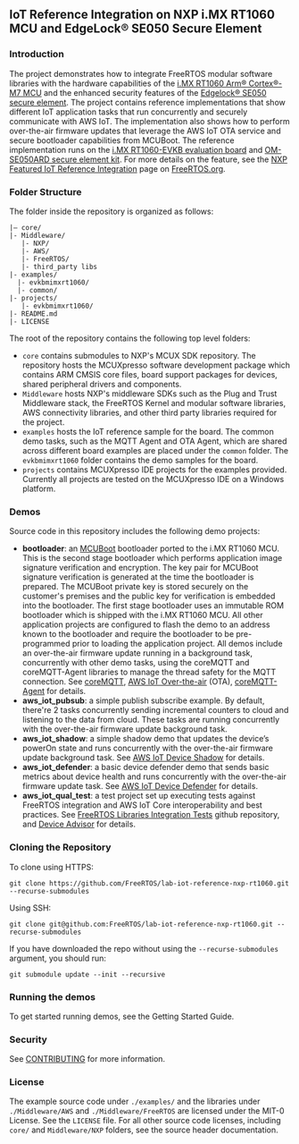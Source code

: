 ## IoT Reference Integration on NXP i.MX RT1060 MCU and EdgeLock® SE050 Secure Element
### Introduction
The project demonstrates how to integrate FreeRTOS modular software libraries with the hardware capabilities of 
the [i.MX RT1060 Arm® Cortex®-M7 MCU](https://www.nxp.com/products/processors-and-microcontrollers/arm-microcontrollers/i-mx-rt-crossover-mcus/i-mx-rt1060-crossover-mcu-with-arm-cortex-m7-core:i.MX-RT1060) 
and the enhanced security features of the [Edgelock® SE050 secure element](https://www.nxp.com/products/security-and-authentication/authentication/edgelock-se050-plug-trust-secure-element-family-enhanced-iot-security-with-maximum-flexibility:SE050). 
The project contains reference implementations that show different IoT application tasks that run concurrently and securely communicate with AWS IoT. 
The implementation also shows how to perform over-the-air firmware updates that leverage the AWS IoT OTA service and secure bootloader capabilities from MCUBoot. 
The reference implementation runs on the [i.MX RT1060-EVKB evaluation board](https://www.nxp.com/design/development-boards/i-mx-evaluation-and-development-boards/i-mx-rt1060-evaluation-kit:MIMXRT1060-EVK) 
and [OM-SE050ARD secure element kit](https://www.nxp.com/products/security-and-authentication/authentication/edgelock-se050-development-kit:OM-SE050X).
For more details on the feature, see the [NXP Featured IoT Reference Integration](https://www.freertos.org/NXP-RT1060-SE050) page on [FreeRTOS.org](https://www.freertos.org/).
### Folder Structure
The folder inside the repository is organized as follows:
```
|— core/
|- Middleware/
   |- NXP/
   |- AWS/
   |- FreeRTOS/
   |- third_party libs
|- examples/
  |- evkbmimxrt1060/ 
  |- common/
|- projects/
   |- evkbmimxrt1060/ 
|- README.md
|- LICENSE
```
The root of the repository contains the following top level folders:
* `core` contains submodules to NXP's MCUX SDK repository. The repository hosts the MCUXpresso software development package which contains ARM CMSIS core files, 
  board support packages for devices, shared peripheral drivers and components.
* `Middleware` hosts NXP's middleware SDKs such as the Plug and Trust Middleware stack, the FreeRTOS Kernel and modular software libraries, AWS connectivity 
  libraries, and other third party libraries required for the project.
* `examples` hosts the IoT reference sample for the board. The common demo tasks, such as the MQTT Agent and OTA Agent, which are shared across different board 
  examples are placed under the `common` folder. The `evkbmimxrt1060` folder contains the demo samples for the board.
* `projects`  contains MCUXpresso IDE projects for the examples provided. Currently all projects are tested on the MCUXpresso IDE on a Windows platform.
### Demos
Source code in this repository includes the following demo projects:
* **bootloader**: an [MCUBoot](https://www.mcuboot.com/) bootloader ported to the i.MX RT1060 MCU. This is the second stage bootloader which performs application image signature verification 
  and encryption. 
  The key pair for MCUBoot signature verification is generated at the time the bootloader is prepared. The MCUBoot private key is stored securely on the customer's 
  premises and the public key for verification is embedded into the bootloader. The first stage bootloader uses an immutable ROM bootloader which is shipped with the i.MX RT1060 MCU. 
All other application projects are configured to flash the demo to an address known to the bootloader and require the bootloader to be pre-programmed prior to 
loading the application project. 
All demos include an over-the-air firmware update running in a background task, concurrently with other demo tasks, using the coreMQTT and coreMQTT-Agent libraries 
to manage the thread safety for the MQTT connection. See [coreMQTT](https://www.freertos.org/mqtt/index.html), [AWS IoT Over-the-air](https://www.freertos.org/ota/index.html) (OTA), [coreMQTT-Agent](https://www.freertos.org/mqtt-agent/index.html) for details.
* **aws_iot_pubsub**: a simple publish subscribe example. By default, there're 2 tasks concurrently sending incremental counters to cloud and listening to the data from cloud. These tasks are running concurrently with the over-the-air firmware update background task. 
* **aws_iot_shadow**: a simple shadow demo that updates the device’s powerOn state and runs concurrently with the over-the-air firmware update background task. See [AWS IoT Device Shadow](https://www.freertos.org/iot-device-shadow/index.html) for details.
* **aws_iot_defender**: a basic device defender demo that sends basic metrics about device health and runs concurrently with the over-the-air firmware update task. See [AWS IoT Device Defender](https://www.freertos.org/iot-device-defender/index.html) for details.
* **aws_iot_qual_test**: a test project set up executing tests against FreeRTOS integration and AWS IoT Core interoperability and best practices. See [FreeRTOS Libraries Integration Tests](https://github.com/FreeRTOS/Labs-FreeRTOS-Libraries-Integration-Tests) github repository, and [Device Advisor](https://docs.aws.amazon.com/iot/latest/developerguide/device-advisor.html) for details.
### Cloning the Repository
To clone using HTTPS:
```
git clone https://github.com/FreeRTOS/lab-iot-reference-nxp-rt1060.git --recurse-submodules
```
Using SSH:
```
git clone git@github.com:FreeRTOS/lab-iot-reference-nxp-rt1060.git --recurse-submodules
```
If you have downloaded the repo without using the `--recurse-submodules` argument, you should run:
```
git submodule update --init --recursive
```
### Running the demos
To get started running demos, see the Getting Started Guide.
### Security
See [CONTRIBUTING](https://github.com/FreeRTOS/lab-iot-reference-nxp-rt1060/blob/main/CONTRIBUTING.md) for more information.
### License
The example source code under `./examples/` and the libraries under `./Middleware/AWS` and `./Middleware/FreeRTOS` are licensed under the MIT-0 License. See 
the `LICENSE` file. For all other source code licenses, including `core/` and `Middleware/NXP` folders, see the source header documentation.

